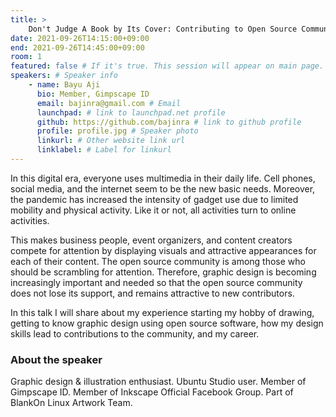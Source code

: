 ```yaml
---
title: >
    Don't Judge A Book by Its Cover: Contributing to Open Source Communities with Graphic Design 
date: 2021-09-26T14:15:00+09:00
end: 2021-09-26T14:45:00+09:00
room: 1
featured: false # If it's true. This session will appear on main page.
speakers: # Speaker info
    - name: Bayu Aji
      bio: Member, Gimpscape ID
      email: bajinra@gmail.com # Email
      launchpad: # link to launchpad.net profile
      github: https://github.com/bajinra # link to github profile
      profile: profile.jpg # Speaker photo
      linkurl: # Other website link url
      linklabel: # Label for linkurl
---
```

In this digital era, everyone uses multimedia in their daily life. Cell phones, social media, and the internet seem to be the new basic needs. Moreover, the pandemic has increased the intensity of gadget use due to limited mobility and physical activity. Like it or not, all activities turn to online activities.

This makes business people, event organizers, and content creators compete for attention by displaying visuals and attractive appearances for each of their content. The open source community is among those who should be scrambling for attention. Therefore, graphic design is becoming increasingly important and needed so that the open source community does not lose its support, and remains attractive to new contributors.

In this talk I will share about my experience starting my hobby of drawing, getting to know graphic design using open source software, how my design skills lead to contributions to the community, and my career.
### About the speaker
Graphic design & illustration enthusiast. Ubuntu Studio user. Member of Gimpscape ID. Member of Inkscape Official Facebook Group. Part of BlankOn Linux Artwork Team.